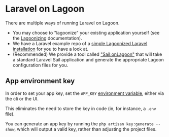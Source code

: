 # Laravel on Lagoon

There are multiple ways of running Laravel on Lagoon.

* You may choose to "lagoonize" your existing application yourself (see the [Lagoonizing](../lagoonizing/index.md) documentation).
* We have a Laravel example repo of a [simple Lagoonized Laravel installation](https://github.com/lagoon-examples/laravel-example-simple) for you to have a look at.
* (Recommended) We provide a tool called ["Sail:onLagoon"](../other-tools/sail.md) that will take a standard Laravel Sail application and generate the appropriate Lagoon configuration files for you.

## App environment key

In order to set your app key, set the `APP_KEY` [environment variable](../concepts-advanced/environment-variables.md), either via the cli or the UI.

This eliminates the need to store the key in code (in, for instance, a `.env` file).

You can generate an app key by running the `php artisan key:generate --show`, which will output a valid key, rather than adjusting the project files.
